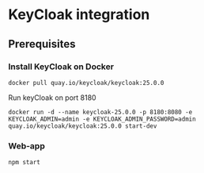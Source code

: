# KeyCloak integration

## Prerequisites

### Install KeyCloak on Docker

`docker pull quay.io/keycloak/keycloak:25.0.0`

Run keyCloak on port 8180

`docker run -d --name keycloak-25.0.0 -p 8180:8080 -e KEYCLOAK_ADMIN=admin -e KEYCLOAK_ADMIN_PASSWORD=admin quay.io/keycloak/keycloak:25.0.0 start-dev`

### Web-app 

`npm start`